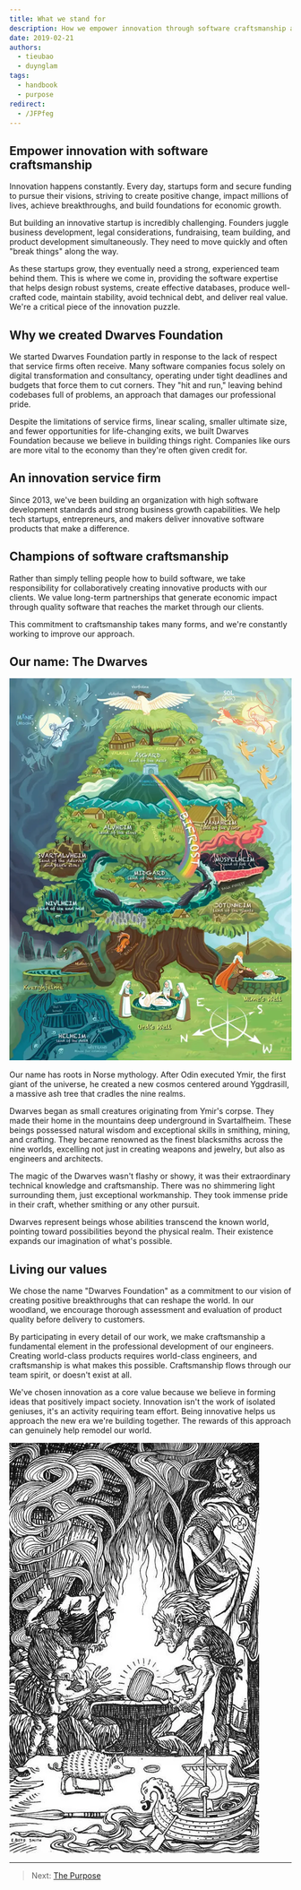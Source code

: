 ```yaml
---
title: What we stand for
description: How we empower innovation through software craftsmanship and build products that matter
date: 2019-02-21
authors:
  - tieubao
  - duynglam
tags:
  - handbook
  - purpose
redirect:
  - /JFPfeg
---
```


## Empower innovation with software craftsmanship

Innovation happens constantly. Every day, startups form and secure funding to pursue their visions, striving to create positive change, impact millions of lives, achieve breakthroughs, and build foundations for economic growth.

But building an innovative startup is incredibly challenging. Founders juggle business development, legal considerations, fundraising, team building, and product development simultaneously. They need to move quickly and often "break things" along the way.

As these startups grow, they eventually need a strong, experienced team behind them. This is where we come in, providing the software expertise that helps design robust systems, create effective databases, produce well-crafted code, maintain stability, avoid technical debt, and deliver real value. We're a critical piece of the innovation puzzle.

## Why we created Dwarves Foundation

We started Dwarves Foundation partly in response to the lack of respect that service firms often receive. Many software companies focus solely on digital transformation and consultancy, operating under tight deadlines and budgets that force them to cut corners. They "hit and run," leaving behind codebases full of problems, an approach that damages our professional pride.

Despite the limitations of service firms, linear scaling, smaller ultimate size, and fewer opportunities for life-changing exits, we built Dwarves Foundation because we believe in building things right. Companies like ours are more vital to the economy than they're often given credit for.

## An innovation service firm

Since 2013, we've been building an organization with high software development standards and strong business growth capabilities. We help tech startups, entrepreneurs, and makers deliver innovative software products that make a difference.

## Champions of software craftsmanship

Rather than simply telling people how to build software, we take responsibility for collaboratively creating innovative products with our clients. We value long-term partnerships that generate economic impact through quality software that reaches the market through our clients.

This commitment to craftsmanship takes many forms, and we're constantly working to improve our approach.

## Our name: The Dwarves

![Norse mythology's Yggdrasill tree](assets/yggdrasill.webp)

Our name has roots in Norse mythology. After Odin executed Ymir, the first giant of the universe, he created a new cosmos centered around Yggdrasill, a massive ash tree that cradles the nine realms.

Dwarves began as small creatures originating from Ymir's corpse. They made their home in the mountains deep underground in Svartalfheim. These beings possessed natural wisdom and exceptional skills in smithing, mining, and crafting. They became renowned as the finest blacksmiths across the nine worlds, excelling not just in creating weapons and jewelry, but also as engineers and architects.

The magic of the Dwarves wasn't flashy or showy, it was their extraordinary technical knowledge and craftsmanship. There was no shimmering light surrounding them, just exceptional workmanship. They took immense pride in their craft, whether smithing or any other pursuit.

Dwarves represent beings whose abilities transcend the known world, pointing toward possibilities beyond the physical realm. Their existence expands our imagination of what's possible.

## Living our values

We chose the name "Dwarves Foundation" as a commitment to our vision of creating positive breakthroughs that can reshape the world. In our woodland, we encourage thorough assessment and evaluation of product quality before delivery to customers.

By participating in every detail of our work, we make craftsmanship a fundamental element in the professional development of our engineers. Creating world-class products requires world-class engineers, and craftsmanship is what makes this possible. Craftsmanship flows through our team spirit, or doesn't exist at all.

We've chosen innovation as a core value because we believe in forming ideas that positively impact society. Innovation isn't the work of isolated geniuses, it's an activity requiring team effort. Being innovative helps us approach the new era we're building together. The rewards of this approach can genuinely help remodel our world.

![Dwarves Foundation team](assets/dwarves-team.webp)

---

> Next: [The Purpose](purpose.md)
